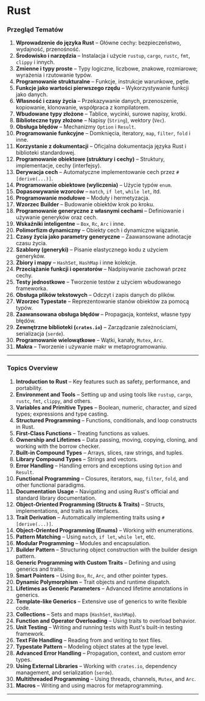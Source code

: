 # Rust
### Przegląd Tematów 

1. **Wprowadzenie do języka Rust** – Główne cechy: bezpieczeństwo, wydajność, przenośność.
2. **Środowisko i narzędzia** – Instalacja i użycie `rustup`, `cargo`, `rustc`, `fmt`, `clippy` i innych.
3. **Zmienne i typy proste** – Typy logiczne, liczbowe, znakowe, rozmiarowe; wyrażenia i rzutowanie typów.
4. **Programowanie strukturalne** – Funkcje, instrukcje warunkowe, pętle.
5. **Funkcje jako wartości pierwszego rzędu** – Wykorzystywanie funkcji jako danych.
6. **Własność i czasy życia** – Przekazywanie danych, przenoszenie, kopiowanie, klonowanie, współpraca z kompilatorem.
7. **Wbudowane typy złożone** – Tablice, wycinki, surowe napisy, krotki.
8. **Biblioteczne typy złożone** – Napisy (`String`), wektory (`Vec`).
9. **Obsługa błędów** – Mechanizmy `Option` i `Result`.
10. **Programowanie funkcyjne** – Domknięcia, iteratory, `map`, `filter`, `fold` i inne.
11. **Korzystanie z dokumentacji** – Oficjalna dokumentacja języka Rust i biblioteki standardowej.
12. **Programowanie obiektowe (struktury i cechy)** – Struktury, implementacje, cechy (interfejsy).
13. **Derywacja cech** – Automatyczne implementowanie cech przez `#[derive(...)]`.
14. **Programowanie obiektowe (wyliczenia)** – Użycie typów `enum`.
15. **Dopasowywanie wzorców** – `match`, `if let`, `while let`, itd.
16. **Programowanie modułowe** – Moduły i hermetyzacja.
17. **Wzorzec Builder** – Budowanie obiektów krok po kroku.
18. **Programowanie generyczne z własnymi cechami** – Definiowanie i używanie generyków oraz cech.
19. **Wskaźniki inteligentne** – `Box`, `Rc`, `Arc` i inne.
20. **Polimorfizm dynamiczny** – Obiekty cech i dynamiczne wiązanie.
21. **Czasy życia jako parametry generyczne** – Zaawansowane adnotacje czasu życia.
22. **Szablony (generyki)** – Pisanie elastycznego kodu z użyciem generyków.
23. **Zbiory i mapy** – `HashSet`, `HashMap` i inne kolekcje.
24. **Przeciążanie funkcji i operatorów** – Nadpisywanie zachowań przez cechy.
25. **Testy jednostkowe** – Tworzenie testów z użyciem wbudowanego frameworka.
26. **Obsługa plików tekstowych** – Odczyt i zapis danych do plików.
27. **Wzorzec Typestate** – Reprezentowanie stanów obiektów za pomocą typów.
28. **Zaawansowana obsługa błędów** – Propagacja, kontekst, własne typy błędów.
29. **Zewnętrzne biblioteki (`crates.io`)** – Zarządzanie zależnościami, serializacja (`serde`).
30. **Programowanie wielowątkowe** – Wątki, kanały, `Mutex`, `Arc`.
31. **Makra** – Tworzenie i używanie makr w metaprogramowaniu.
------

### Topics Overview

1. **Introduction to Rust** – Key features such as safety, performance, and portability.
2. **Environment and Tools** – Setting up and using tools like `rustup`, `cargo`, `rustc`, `fmt`, `clippy`, and others.
3. **Variables and Primitive Types** – Boolean, numeric, character, and sized types; expressions and type casting.
4. **Structured Programming** – Functions, conditionals, and loop constructs in Rust.
5. **First-Class Functions** – Treating functions as values.
6. **Ownership and Lifetimes** – Data passing, moving, copying, cloning, and working with the borrow checker.
7. **Built-in Compound Types** – Arrays, slices, raw strings, and tuples.
8. **Library Compound Types** – Strings and vectors.
9. **Error Handling** – Handling errors and exceptions using `Option` and `Result`.
10. **Functional Programming** – Closures, iterators, `map`, `filter`, `fold`, and other functional paradigms.
11. **Documentation Usage** – Navigating and using Rust's official and standard library documentation.
12. **Object-Oriented Programming (Structs & Traits)** – Structs, implementations, and traits as interfaces.
13. **Trait Derivation** – Automatically implementing traits using `#[derive(...)]`.
14. **Object-Oriented Programming (Enums)** – Working with enumerations.
15. **Pattern Matching** – Using `match`, `if let`, `while let`, etc.
16. **Modular Programming** – Modules and encapsulation.
17. **Builder Pattern** – Structuring object construction with the builder design pattern.
18. **Generic Programming with Custom Traits** – Defining and using generics and traits.
19. **Smart Pointers** – Using `Box`, `Rc`, `Arc`, and other pointer types.
20. **Dynamic Polymorphism** – Trait objects and runtime dispatch.
21. **Lifetimes as Generic Parameters** – Advanced lifetime annotations in generics.
22. **Template-like Generics** – Extensive use of generics to write flexible code.
23. **Collections** – Sets and maps (`HashSet`, `HashMap`).
24. **Function and Operator Overloading** – Using traits to overload behavior.
25. **Unit Testing** – Writing and running tests with Rust's built-in testing framework.
26. **Text File Handling** – Reading from and writing to text files.
27. **Typestate Pattern** – Modeling object states at the type level.
28. **Advanced Error Handling** – Propagation, context, and custom error types.
29. **Using External Libraries** – Working with `crates.io`, dependency management, and serialization (`serde`).
30. **Multithreaded Programming** – Using threads, channels, `Mutex`, and `Arc`.
31. **Macros** – Writing and using macros for metaprogramming.

---


